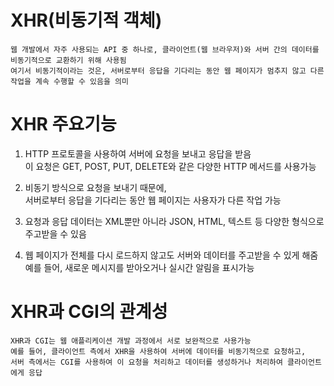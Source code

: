 # XHR(비동기적 객체)
    웹 개발에서 자주 사용되는 API 중 하나로, 클라이언트(웹 브라우저)와 서버 간의 데이터를 비동기적으로 교환하기 위해 사용됨 
    여기서 비동기적이라는 것은, 서버로부터 응답을 기다리는 동안 웹 페이지가 멈추지 않고 다른 작업을 계속 수행할 수 있음을 의미

# XHR 주요기능
  1. HTTP 프로토콜을 사용하여 서버에 요청을 보내고 응답을 받음 <br>
     이 요청은 GET, POST, PUT, DELETE와 같은 다양한 HTTP 메서드를 사용가능

  2. 비동기 방식으로 요청을 보내기 때문에, <br>
     서버로부터 응답을 기다리는 동안 웹 페이지는 사용자가 다른 작업 가능

  3. 요청과 응답 데이터는 XML뿐만 아니라 JSON, HTML, 텍스트 등 다양한 형식으로 주고받을 수 있음

  4. 웹 페이지가 전체를 다시 로드하지 않고도 서버와 데이터를 주고받을 수 있게 해줌 <br>
     예를 들어, 새로운 메시지를 받아오거나 실시간 알림을 표시가능

# XHR과 CGI의 관계성
    XHR과 CGI는 웹 애플리케이션 개발 과정에서 서로 보완적으로 사용가능
    예를 들어, 클라이언트 측에서 XHR을 사용하여 서버에 데이터를 비동기적으로 요청하고, 
    서버 측에서는 CGI를 사용하여 이 요청을 처리하고 데이터를 생성하거나 처리하여 클라이언트에게 응답   
